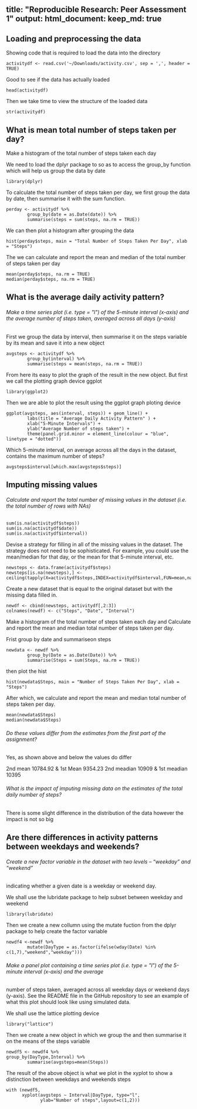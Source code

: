 title: "Reproducible Research: Peer Assessment 1"
output: 
  html_document:
    keep_md: true
---


## Loading and preprocessing the data

Showing code that is required to load the data into the directory
```{r, echo = TRUE}
activitydf <- read.csv('~/Downloads/activity.csv', sep = ',', header = TRUE)
```
Good to see if the data has actually loaded
```{r, echo = TRUE}
head(activitydf)
```

Then we take time to view the structure of the loaded data
```{r, echo = TRUE}
str(activitydf)
```
## What is mean total number of steps taken per day?

Make a histogram of the total number of steps taken each day

We need to load the dplyr package to so as to access the group_by function which will help us group the data by date
```{r, echo = TRUE}
library(dplyr)
```

To calculate the total number of steps taken per day, we first group the data by date, then summarise it with the sum function.
```{r, echo = TRUE}
perday <- activitydf %>%
        group_by(date = as.Date(date)) %>%
        summarise(steps = sum(steps, na.rm = TRUE))
```
We can then plot a histogram after grouping the data
```{r, echo = TRUE}
hist(perday$steps, main = "Total Number of Steps Taken Per Day", xlab = "Steps")     
```

The we can calculate and report the mean and median of the total number of steps taken per day

```{r, echo = TRUE}
mean(perday$steps, na.rm = TRUE)
median(perday$steps, na.rm = TRUE)
```


## What is the average daily activity pattern?

###### Make a time series plot (i.e. type = "l") of the 5-minute interval (x-axis) and the average number of steps taken, averaged across all days (y-axis)

First we group the data by interval, then summarise it on the steps variable by its mean and save it into a new object
```{r, echo = TRUE}
avgsteps <- activitydf %>%
        group_by(interval) %>%
        summarise(steps = mean(steps, na.rm = TRUE))
```
From here its easy to plot the graph of the result in the new object.
But first we call the plotting graph device ggplot
```{r, echo = TRUE}
library(ggplot2)
```
Then we are able to plot the result using the ggplot graph ploting device
```{r, echo = TRUE}
ggplot(avgsteps, aes(interval, steps)) + geom_line() + 
        labs(title = "Average Daily Activity Pattern" ) +
        xlab("5-Minute Intervals") + 
        ylab("Average Number of steps taken") + 
        theme(panel.grid.minor = element_line(colour = "blue", linetype = "dotted"))
```
Which 5-minute interval, on average across all the days in the dataset, contains the maximum number of steps?
```{r, echo = TRUE}
avgsteps$interval[which.max(avgsteps$steps)]
```

## Imputing missing values

###### Calculate and report the total number of missing values in the dataset (i.e. the total number of rows with NAs)
```{r, echo = TRUE}
sum(is.na(activitydf$steps))
sum(is.na(activitydf$date))
sum(is.na(activitydf$interval))
```
Devise a strategy for filling in all of the missing values in the dataset. The strategy does not need to be sophisticated. 
For example, you could use the mean/median for that day, or the mean for that 5-minute interval, etc.
```{r, echo = TRUE}
newsteps <- data.frame(activitydf$steps)
newsteps[is.na(newsteps),] <- ceiling(tapply(X=activitydf$steps,INDEX=activitydf$interval,FUN=mean,na.rm=TRUE))
```
Create a new dataset that is equal to the original dataset but with the missing data filled in.
```{r, echo = TRUE}
newdf <- cbind(newsteps, activitydf[,2:3])
colnames(newdf) <- c("Steps", "Date", "Interval")
```
Make a histogram of the total number of steps taken each day and Calculate and report the mean and median total number 
of steps taken per day.

Frist group by date and summariseon steps
```{r, echo = TRUE}
newdata <- newdf %>%
        group_by(Date = as.Date(Date)) %>%
        summarise(Steps = sum(Steps, na.rm = TRUE))
```

then plot the hist
```{r, echo = TRUE}
hist(newdata$Steps, main = "Number of Steps Taken Per Day", xlab = "Steps")     
```
After which, we calculate and report the mean and median total number of steps taken per day.
```{r, echo = TRUE}
mean(newdata$Steps)
median(newdata$Steps)
```
###### Do these values  differ from the estimates from the first part of the assignment? 
Yes, as shown above and below the values do differ

2nd mean  10784.92 & 1st Mean 9354.23
2nd meadian 10909 &   1st meadian 10395

###### What is the impact of imputing missing data on the estimates of the total daily number of steps?
There is some slight difference in the distribution of the data however the impact is not so big


## Are there differences in activity patterns between weekdays and weekends?

###### Create a new factor variable in the dataset with two levels – “weekday” and “weekend”  
indicating whether a given date is a weekday or weekend day.

We shall use the lubridate package to help subset between weekday and weekend
```{r, echo = TRUE}
library(lubridate)
```
Then we create a new collumn using the mutate fuction from the dplyr package to help create the factor variable
```{r, echo = TRUE}
newdf4 <-newdf %>% 
        mutate(DayType = as.factor(ifelse(wday(Date) %in% c(1,7),"weekend","weekday")))
```
###### Make a panel plot containing a time series plot (i.e. type = "l") of the 5-minute interval (x-axis) and the average 
number of steps taken, averaged across all weekday days or weekend days (y-axis). See the README file in the GitHub repository
to see an example of what this plot should look like using simulated data.

We shall use the lattice plotting device
```{r, echo = TRUE}
library("lattice")
```

Then we create a new object in which we group the and then summarise it on the means of the steps variable

```{r, echo = TRUE}
newdf5 <- newdf4 %>% 
group_by(DayType,Interval) %>%
        summarise(avgsteps=mean(Steps))
```

The result of the above object is what we plot in the xyplot to show a distinction between weekdays and weekends steps
```{r, echo = TRUE}
with (newdf5, 
      xyplot(avgsteps ~ Interval|DayType, type="l", 
             ylab="Number of steps",layout=c(1,2)))
```

